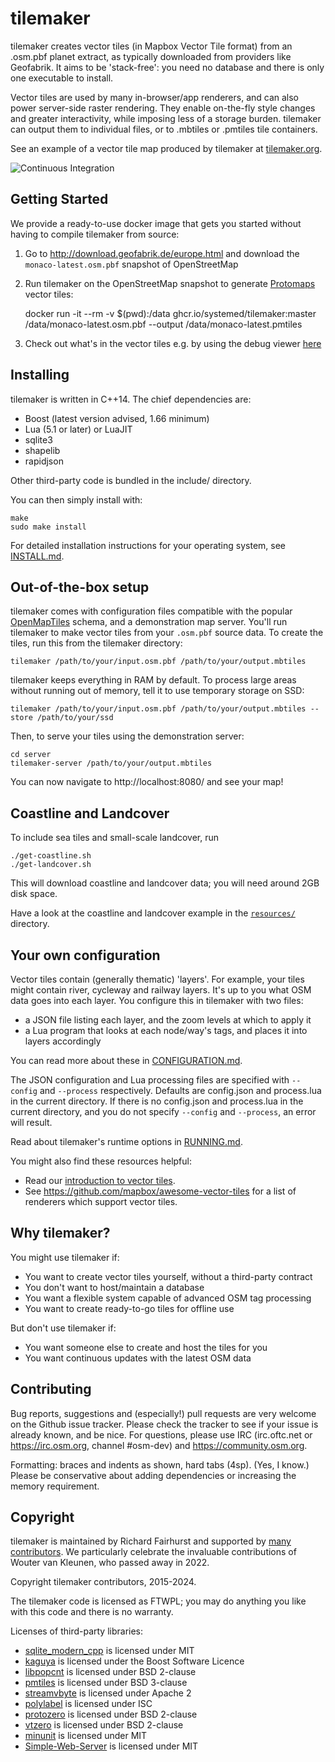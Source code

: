 # tilemaker

tilemaker creates vector tiles (in Mapbox Vector Tile format) from an .osm.pbf planet extract, as typically downloaded from providers like Geofabrik. It aims to be 'stack-free': you need no database and there is only one executable to install.

Vector tiles are used by many in-browser/app renderers, and can also power server-side raster rendering. They enable on-the-fly style changes and greater interactivity, while imposing less of a storage burden. tilemaker can output them to individual files, or to .mbtiles or .pmtiles tile containers.

See an example of a vector tile map produced by tilemaker at [tilemaker.org](https://tilemaker.org).

![Continuous Integration](https://github.com/systemed/tilemaker/workflows/Continuous%20Integration/badge.svg)

## Getting Started

We provide a ready-to-use docker image that gets you started without having to compile tilemaker from source:

1. Go to http://download.geofabrik.de/europe.html and download the `monaco-latest.osm.pbf` snapshot of OpenStreetMap

2. Run tilemaker on the OpenStreetMap snapshot to generate [Protomaps](https://protomaps.com) vector tiles:

    docker run -it --rm -v $(pwd):/data ghcr.io/systemed/tilemaker:master /data/monaco-latest.osm.pbf --output /data/monaco-latest.pmtiles

3. Check out what's in the vector tiles e.g. by using the debug viewer [here](https://protomaps.github.io/PMTiles/)


## Installing

tilemaker is written in C++14. The chief dependencies are:

* Boost (latest version advised, 1.66 minimum)
* Lua (5.1 or later) or LuaJIT
* sqlite3
* shapelib
* rapidjson

Other third-party code is bundled in the include/ directory.

You can then simply install with:

    make
    sudo make install
	
For detailed installation instructions for your operating system, see [INSTALL.md](docs/INSTALL.md).

## Out-of-the-box setup

tilemaker comes with configuration files compatible with the popular [OpenMapTiles](https://openmaptiles.org) schema, and a demonstration map server. You'll run tilemaker to make vector tiles from your `.osm.pbf` source data. To create the tiles, run this from the tilemaker directory:

    tilemaker /path/to/your/input.osm.pbf /path/to/your/output.mbtiles

tilemaker keeps everything in RAM by default. To process large areas without running out of memory, tell it to use temporary storage on SSD:

    tilemaker /path/to/your/input.osm.pbf /path/to/your/output.mbtiles --store /path/to/your/ssd

Then, to serve your tiles using the demonstration server:

    cd server
	tilemaker-server /path/to/your/output.mbtiles

You can now navigate to http://localhost:8080/ and see your map!

## Coastline and Landcover

To include sea tiles and small-scale landcover, run

    ./get-coastline.sh
    ./get-landcover.sh

This will download coastline and landcover data; you will need around 2GB disk space.

Have a look at the coastline and landcover example in the [`resources/`](./resources) directory.

## Your own configuration

Vector tiles contain (generally thematic) 'layers'. For example, your tiles might contain river, cycleway and railway layers. It's up to you what OSM data goes into each layer. You configure this in tilemaker with two files:

* a JSON file listing each layer, and the zoom levels at which to apply it
* a Lua program that looks at each node/way's tags, and places it into layers accordingly

You can read more about these in [CONFIGURATION.md](docs/CONFIGURATION.md).

The JSON configuration and Lua processing files are specified with `--config` and `--process` respectively. Defaults are config.json and process.lua in the current directory. If there is no config.json and process.lua in the current directory, and you do not specify `--config` and `--process`, an error will result.

Read about tilemaker's runtime options in [RUNNING.md](docs/RUNNING.md).

You might also find these resources helpful:

* Read our [introduction to vector tiles](docs/VECTOR_TILES.md).
* See https://github.com/mapbox/awesome-vector-tiles for a list of renderers which support vector tiles.

## Why tilemaker?

You might use tilemaker if:

* You want to create vector tiles yourself, without a third-party contract
* You don't want to host/maintain a database
* You want a flexible system capable of advanced OSM tag processing
* You want to create ready-to-go tiles for offline use

But don't use tilemaker if:

* You want someone else to create and host the tiles for you
* You want continuous updates with the latest OSM data

## Contributing

Bug reports, suggestions and (especially!) pull requests are very welcome on the Github issue tracker. Please check the tracker to see if your issue is already known, and be nice. For questions, please use IRC (irc.oftc.net or https://irc.osm.org, channel #osm-dev) and https://community.osm.org.

Formatting: braces and indents as shown, hard tabs (4sp). (Yes, I know.) Please be conservative about adding dependencies or increasing the memory requirement.

## Copyright

tilemaker is maintained by Richard Fairhurst and supported by [many contributors](https://github.com/systemed/tilemaker/graphs/contributors). We particularly celebrate the invaluable contributions of Wouter van Kleunen, who passed away in 2022.

Copyright tilemaker contributors, 2015-2024.

The tilemaker code is licensed as FTWPL; you may do anything you like with this code and there is no warranty.

Licenses of third-party libraries:

- [sqlite_modern_cpp](https://github.com/SqliteModernCpp/sqlite_modern_cpp) is licensed under MIT
- [kaguya](https://github.com/satoren/kaguya) is licensed under the Boost Software Licence
- [libpopcnt](https://github.com/kimwalisch/libpopcnt) is licensed under BSD 2-clause
- [pmtiles](https://github.com/protomaps/PMTiles) is licensed under BSD 3-clause
- [streamvbyte](https://github.com/lemire/streamvbyte) is licensed under Apache 2
- [polylabel](https://github.com/mapbox/polylabel) is licensed under ISC
- [protozero](https://github.com/mapbox/protozero) is licensed under BSD 2-clause
- [vtzero](https://github.com/mapbox/vtzero) is licensed under BSD 2-clause
- [minunit](https://github.com/siu/minunit) is licensed under MIT
- [Simple-Web-Server](https://gitlab.com/eidheim/Simple-Web-Server) is licensed under MIT
